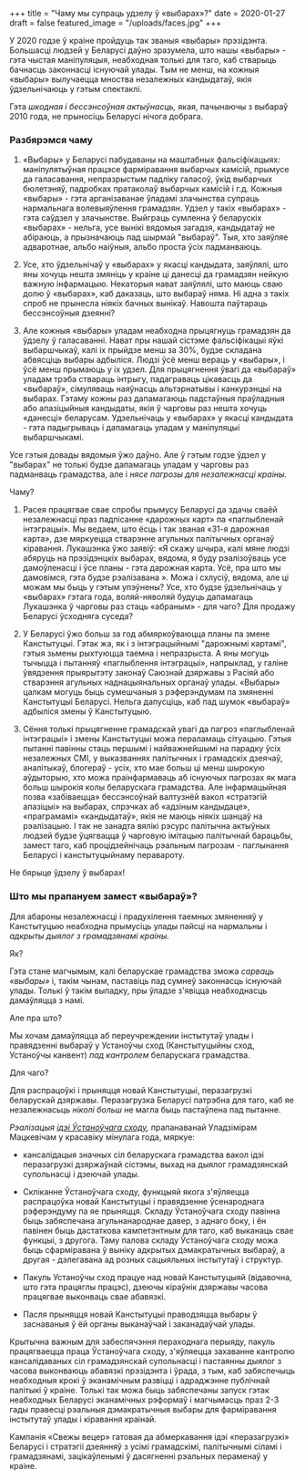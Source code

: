 +++
title = "Чаму мы супраць удзелу ў «выбарах»?"
date = 2020-01-27
draft = false
featured_image = "/uploads/faces.jpg"
+++

У 2020 годзе ў краіне пройдуць так званыя «выбары» прэзідэнта. Большасці людзей у Беларусі даўно зразумела, што нашы «выбары» - гэта чыстая маніпуляцыя, неабходная толькі для таго, каб стварыць бачнасць законнасці існуючай улады. Тым не менш, на кожныя «выбары» вылучаецца мноства незалежных кандыдатаў, якія ўдзельнічаюць у гэтым спектаклі.

Гэта *шкодная і бессэнсоўная актыўнасць,* якая, пачынаючы з выбараў 2010 года, не прыносіць Беларусі нічога добрага.

### Разбярэмся чаму

1. «Выбары» у Беларусі пабудаваны на маштабных фальсіфікацыях: маніпулятыўная працэсе фарміравання выбарчых камісій, прымусе да галасавання, непразрыстым падліку галасоў, ўкід выбарчых бюлетэняў, падробках пратаколаў выбарчых камісій і г.д. Кожныя «выбары» - гэта арганізаванае ўладамі злачынства супраць нармальнага волевыяўлення грамадзян. Удзел у такіх «выбарах» - гэта саўдзел у злачынстве. Выйграць сумленна ў беларускіх «выбарах» - нельга, усе вынікі вядомыя загадзя, кандыдатаў не абіраюць, а прызначаюць пад шырмай "выбараў". Тыя, хто заяўляе адваротнае, альбо наіўныя, альбо проста ўсіх падманваюць.

2. Усе, хто ўдзельнічаў у «выбарах» у якасці кандыдата, заяўлялі, што яны хочуць нешта змяніць у краіне ці данесці да грамадзян нейкую важную інфармацыю. Некаторыя нават заяўлялі, што маюць сваю долю ў «выбарах», каб даказаць, што выбараў няма. Ні адна з такіх спроб не прынесла ніякіх бачных вынікаў. Навошта паўтараць бессэнсоўныя дзеянні?

3. Але кожныя «выбары» уладам неабходна прыцягнуць грамадзян да ўдзелу ў галасаванні. Нават пры нашай сістэме фальсіфікацыі яўкі выбаршчыкаў, калі іх прыйдзе менш за 30%, будзе складана абвясціць выбары адбыліся. Людзі ўсё менш вераць у «выбары», і ўсё менш прымаюць у іх удзел. Для прыцягнення ўвагі да «выбараў» уладам трэба ствараць інтрыгу, падаграваць цікавасць да «выбараў», сімуляваць наяўнасць альтэрнатывы і канкурэнцыі на выбарах. Гэтаму кожны раз дапамагаюць падстаўныя праўладныя або апазіцыйныя кандыдаты, якія ў чарговы раз нешта хочуць «данесці» беларусам. Удзельнічаць у «выбарах» у якасці кандыдата - гэта падыгрываць і дапамагаць уладам у маніпуляцыі выбаршчыкамі.

Усе гэтыя довады вядомыя ўжо даўно. Але ў гэтым годзе ўдзел у "выбарах" не толькі будзе дапамагаць уладам у чарговы раз падманваць грамадства, але і *нясе пагрозы для незалежнасці краіны.*

Чаму?

1. Расея працягвае свае спробы прымусу Беларусі да здачы сваёй незалежнасці праз падпісанне «дарожных карт» па «паглыбленай інтэграцыі». Мы ведаем, што ёсць і так званая «31-я дарожная карта», дзе мяркуецца стварэнне агульных палітычных органаў кіравання. Лукашэнка ўжо заявіў: «Я скажу шчыра, калі мяне людзі абяруць на прэзідэнцкіх выбарах, вядома, я буду рэалізоўваць усе дамоўленасці і ўсе планы - гэта дарожная карта. Усё, пра што мы дамовімся, гэта будзе рэалізавана ». Можа і схлусіў, вядома, але ці можам мы быць у гэтым упэўнены? Усе, хто будзе ўдзельнічаць у «выбарах» гэтага года, воляй-няволяй будуць дапамагаць Лукашэнка ў чарговы раз стаць «абраным» - для чаго? Для продажу Беларусі ўсходняга суседа?

2. У Беларусі ўжо больш за год абмяркоўваюцца планы па змене Канстытуцыі. Гэтак жа, як і з інтэграцыйнымі "дарожнымі картамі", гэтыя зьмены рыхтуюцца таемна і непразрыста. А яны могуць тычыцца і пытанняў «паглыблення інтэграцыі», напрыклад, у галіне ўвядзення прыярытэту законаў Саюзнай дзяржавы з Расіяй або стварэння агульных наднацыянальных органаў улады. «Выбары» цалкам могуць быць сумешчаныя з рэферэндумам па змяненні Канстытуцыі Беларусі. Нельга дапусціць, каб пад шумок «выбараў» адбыліся змены ў Канстытуцыю.

3. Сёння толькі прыцягненне грамадскай увагі да пагроз «паглыбленай інтэграцыі» і змены Канстытуцыі можа пераламаць сітуацыю. Гэтыя пытанні павінны стаць першымі і найважнейшымі на парадку ўсіх незалежных СМІ, у выказваннях палітычных і грамадскіх дзеячаў, аналітыкаў, блогераў - усіх, хто мае больш ці менш шырокую аўдыторыю, хто можа праінфармаваць аб існуючых пагрозах як мага больш шырокія колы беларускага грамадства. Але інфармацыйная позва «забіваецца» бессэнсоўнай валтузнёй вакол «стратэгій апазіцыі» на выбарах, спрэчках аб «адзіным кандыдаце», «праграмамі» «кандыдатаў», якія не маюць ніякіх шанцаў на рэалізацыю. І так не занадта вялікі рэсурс палітычна актыўных людзей будзе ўцягвацца ў чарговую імітацыю палітычнай барацьбы, замест таго, каб процідзейнічаць рэальным пагрозам - паглынання Беларусі і канстытуцыйнаму перавароту.

Не бярыце ўдзелу ў выбарах!

### Што мы прапануем замест «выбараў»?

Для абароны незалежнасці і прадухілення таемных змяненняў у Канстытуцыю неабходна прымусіць улады пайсці на нармальны і *адкрыты дыялог з грамадзянамі краіны.*

Як?

Гэта стане магчымым, калі беларускае грамадства зможа *сарваць «выбары»* і, такім чынам, паставіць пад сумнеў законнасць існуючай улады. Толькі ў такім выпадку, пры ўладзе з'явіцца неабходнасць дамаўляцца з намі.

Але пра што?

Мы хочам дамаўляцца аб переучреждении інстытутаў улады і правядзенні выбараў у Устаноўчы сход (Канстытуцыйны сход, Устаноўчы канвент) *пад кантролем* беларускага грамадства.

Для чаго?

Для распрацоўкі і прыняцця новай Канстытуцыі, перазагрузкі беларускай дзяржавы. Перазагрузка Беларусі патрэбна для таго, каб яе незалежнасьць *ніколі больш* не магла быць пастаўлена пад пытанне.

*Рэалізацыя [ідэі Ўстаноўчага сходу](https://cet.eurobelarus.info/ru/news/2019/12/16/uchreditel-noe-sobranie-2020-chast-1-konstitutsiya.html),* прапанаванай Уладзімірам Мацкевічам у красавіку мінулага года, мяркуе:

- кансалідацыя значных сіл беларускага грамадства вакол ідэі перазагрузкі дзяржаўнай сістэмы, выхад на дыялог грамадзянскай супольнасці і дзеючай улады.

- Скліканне Ўстаноўчага сходу, функцыяй якога з'яўляецца распрацоўка новай Канстытуцыі і правядзенне ўсенароднага рэферэндуму па яе прыняцця. Складу Ўстаноўчага сходу павінна быць забяспечана агульнанароднае давер, з аднаго боку, і ён павінен быць дастаткова кампетэнтным для таго, каб выканаць свае функцыі, з другога. Таму палова складу Ўстаноўчага сходу можа быць сфарміравана ў выніку адкрытых дэмакратычных выбараў, а другая - дэлегавана ад розных сацыяльных інстытутаў і структур.

- Пакуль Устаноўчы сход працуе над новай Канстытуцыяй (відавочна, што гэта працяглы працэс), дзеючы кіраўнік дзяржавы часова працягвае выконваць свае абавязкі.

- Пасля прыняцця новай Канстытуцыі праводзяцца выбары ў заснаваныя ў ёй органы выканаўчай і заканадаўчай улады.

Крытычна важным для забеспячэння пераходнага перыяду, пакуль працягваецца праца Ўстаноўчага сходу, з'яўляецца захаванне кантролю кансалідаваных сіл грамадзянскай супольнасці і пастаянны дыялог з часова выконваюць абавязкі прэзідэнта і ўрада, з тым, каб забяспечыць неабходныя крокі ў эканамічным развіцці і адраджэнне публічнай палітыкі ў краіне. Толькі так можа быць забяспечаны запуск гэтак неабходных Беларусі эканамічных рэформаў і магчымасць праз 2-3 гады правесці рэальныя дэмакратычныя выбары для фарміравання інстытутаў улады і кіравання краінай.

Кампанія «Свежы вецер» гатовая да абмеркавання ідэі «перазагрузкі» Беларусі і стратэгіі дзеянняў з усімі грамадскімі, палітычнымі сіламі і грамадзянамі, зацікаўленымі ў дасягненні рэальных пераменаў у краіне.
